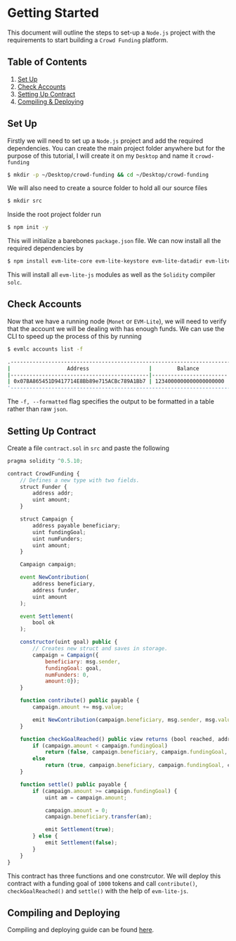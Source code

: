 # Getting Started

This document will outline the steps to set-up a `Node.js` project with the requirements to start building a `Crowd Funding` platform.

## Table of Contents

1. [Set Up](#set-up)
2. [Check Accounts](#check-accounts)
3. [Setting Up Contract](#Setting-Up-Contract)
4. [Compiling & Deploying](#compiling-and-deploying)

## Set Up

Firstly we will need to set up a `Node.js` project and add the required dependencies. You can create the main project folder anywhere but for the purpose of this tutorial, I will create it on my `Desktop` and name it `crowd-funding`

```bash
$ mkdir -p ~/Desktop/crowd-funding && cd ~/Desktop/crowd-funding
```

We will also need to create a source folder to hold all our source files

```bash
$ mkdir src
```

Inside the root project folder run

```bash
$ npm init -y
```

This will initialize a barebones `package.json` file. We can now install all the required dependencies by

```bash
$ npm install evm-lite-core evm-lite-keystore evm-lite-datadir evm-lite-utils solc@0.5.10
```

This will install all `evm-lite-js` modules as well as the `Solidity` compiler `solc`.

## Check Accounts

Now that we have a running node (`Monet` or `EVM-Lite`), we will need to verify that the account we will be dealing with has enough funds. We can use the CLI to speed up the process of this by running

```bash
$ evmlc accounts list -f

.-----------------------------------------------------------------------------.
|                  Address                   |        Balance         | Nonce |
|--------------------------------------------|------------------------|-------|
| 0x07BA865451D9417714E8Bb89e715ACBc789A1Bb7 | 1234000000000000000000 |     0 |
'-----------------------------------------------------------------------------'
```

The `-f, --formatted` flag specifies the output to be formatted in a table rather than raw `json`.

## Setting Up Contract

Create a file `contract.sol` in `src` and paste the following

```javascript
pragma solidity ^0.5.10;

contract CrowdFunding {
    // Defines a new type with two fields.
    struct Funder {
        address addr;
        uint amount;
    }

    struct Campaign {
        address payable beneficiary;
        uint fundingGoal;
        uint numFunders;
        uint amount;
    }

    Campaign campaign;

    event NewContribution(
        address beneficiary,
        address funder,
        uint amount
    );

    event Settlement(
        bool ok
    );

    constructor(uint goal) public {
        // Creates new struct and saves in storage.
        campaign = Campaign({
            beneficiary: msg.sender,
            fundingGoal: goal,
            numFunders: 0,
            amount:0});
    }

    function contribute() public payable {
        campaign.amount += msg.value;

        emit NewContribution(campaign.beneficiary, msg.sender, msg.value);
    }

    function checkGoalReached() public view returns (bool reached, address beneficiary, uint goal, uint amount) {
        if (campaign.amount < campaign.fundingGoal)
            return (false, campaign.beneficiary, campaign.fundingGoal, campaign.amount);
        else
            return (true, campaign.beneficiary, campaign.fundingGoal, campaign.amount);
    }

    function settle() public payable {
        if (campaign.amount >= campaign.fundingGoal) {
            uint am = campaign.amount;

            campaign.amount = 0;
            campaign.beneficiary.transfer(am);

            emit Settlement(true);
        } else {
            emit Settlement(false);
        }
    }
}
```

This contract has three functions and one constrcutor. We will deploy this contract with a funding goal of `1000` tokens and call `contribute()`, `checkGoalReached()` and `settle()` with the help of `evm-lite-js`.

## Compiling and Deploying

Compiling and deploying guide can be found [here](compile-deploy.md).
